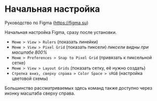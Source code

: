 # Начальная настройка
Руководство по Figma (https://figma.su)

Начальная настройка Figma, сразу после установки.

* `Меню > View > Rulers` (показать линейки)
* `Меню > View > Pixel Grid` (показать пиксели) *пиксели видны при масштабе 800%*
* `Меню > Preferences > Snap to Pixel Grid` (привязать к пиксельной сетке)
* `Меню > View > Layout Grids` (показать сетку, её нужно создать)
* `Стрелка вниз, сверху справа > Color Space > sRGB` (настройка цветовой схемы)

Большинство рассматриваемых здесь команд также доступно через иконку масштаба сверху справа.
